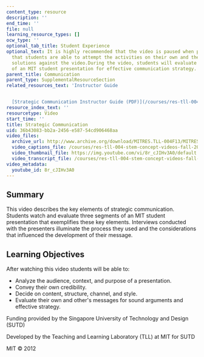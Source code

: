 ```yaml
---
content_type: resource
description: ''
end_time: ''
file: null
learning_resource_types: []
ocw_type: ''
optional_tab_title: Student Experience
optional_text: It is highly recommended that the video is paused when prompted so
  that students are able to attempt the activities on their own and then check their
  solutions against the video.During the video, students will evaluate several components
  of an MIT student presentation for effective communication strategy.
parent_title: Communication
parent_type: SupplementalResourceSection
related_resources_text: 'Instructor Guide


  [Strategic Communication Instructor Guide (PDF)](/courses/res-tll-004-stem-concept-videos-fall-2013/resources/mitres_tll-004f13_srtguide)'
resource_index_text: ''
resourcetype: Video
start_time: ''
title: Strategic Communication
uid: 36b43083-bb2a-2456-e587-54cd906468aa
video_files:
  archive_url: http://www.archive.org/download/MITRES.TLL-004F13/MITRES_TLL-004F13_communication_intro_300k.mp4
  video_captions_file: /courses/res-tll-004-stem-concept-videos-fall-2013/9f44173fee3d5b499e77531217fc8538_8r_cJIHv3A0.vtt
  video_thumbnail_file: https://img.youtube.com/vi/8r_cJIHv3A0/default.jpg
  video_transcript_file: /courses/res-tll-004-stem-concept-videos-fall-2013/12f0dabdd84cc0a56b81102d10861a2a_8r_cJIHv3A0.pdf
video_metadata:
  youtube_id: 8r_cJIHv3A0
---
```


Summary
-------

This video describes the key elements of strategic communication. Students watch and evaluate three segments of an MIT student presentation that exemplifies these key elements. Interviews conducted with the presenters illuminate the process they used and the considerations that influenced the development of their message.

Learning Objectives
-------------------

After watching this video students will be able to:

*   Analyze the audience, context, and purpose of a presentation.
*   Convey their own credibility.
*   Decide on content, structure, channel, and style.
*   Evaluate their own and other's messages for sound arguments and effective strategy.

Funding provided by the Singapore University of Technology and Design (SUTD)

Developed by the Teaching and Learning Laboratory (TLL) at MIT for SUTD

MIT © 2012



